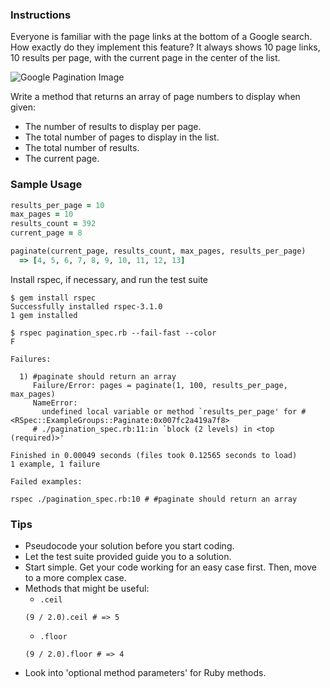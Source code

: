 ### Instructions

Everyone is familiar with the page links at the bottom of a Google search. How exactly do they implement this feature? It always shows 10 page links, 10 results per page, with the current page in the center of the list.

![Google Pagination Image](https://s3.amazonaws.com/horizon-production/images/MDpBwqm.png)

Write a method that returns an array of page numbers to display when given:
  * The number of results to display per page.
  * The total number of pages to display in the list.
  * The total number of results.
  * The current page.

### Sample Usage

```ruby
results_per_page = 10
max_pages = 10
results_count = 392
current_page = 8

paginate(current_page, results_count, max_pages, results_per_page)
  => [4, 5, 6, 7, 8, 9, 10, 11, 12, 13]
```

Install rspec, if necessary, and run the test suite
```no-highlight
$ gem install rspec
Successfully installed rspec-3.1.0
1 gem installed

$ rspec pagination_spec.rb --fail-fast --color
F

Failures:

  1) #paginate should return an array
     Failure/Error: pages = paginate(1, 100, results_per_page, max_pages)
     NameError:
       undefined local variable or method `results_per_page' for #<RSpec::ExampleGroups::Paginate:0x007fc2a419a7f8>
     # ./pagination_spec.rb:11:in `block (2 levels) in <top (required)>'

Finished in 0.00049 seconds (files took 0.12565 seconds to load)
1 example, 1 failure

Failed examples:

rspec ./pagination_spec.rb:10 # #paginate should return an array
```

### Tips

* Pseudocode your solution before you start coding.
* Let the test suite provided guide you to a solution.
* Start simple. Get your code working for an easy case first. Then, move to a more complex case.
* Methods that might be useful:
  * `.ceil`
  ```
  (9 / 2.0).ceil # => 5
  ```
  * `.floor`
  ```
  (9 / 2.0).floor # => 4
  ```
* Look into 'optional method parameters' for Ruby methods.
